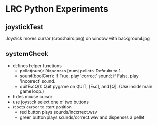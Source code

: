 # LRC Python Experiments

## joystickTest

Joystick moves cursor (crosshairs.png) on window with background.jpg

## systemCheck

- defines helper functions
  - pellet(num): Dispenses [num] pellets. Defaults to 1.
  - sound(boolCorr): If True, play 'correct' sound; if False, play 'incorrect' sound.
  - quitEscQ(): Quit pygame on QUIT, [Esc], and [Q]. (Use inside main game loop.)
- hides mouse cursor
- use joystick select one of two buttons
- resets cursor to start position
  - red button plays sounds/incorrect.wav
  - green button plays sounds/correct.wav and dispenses a pellet